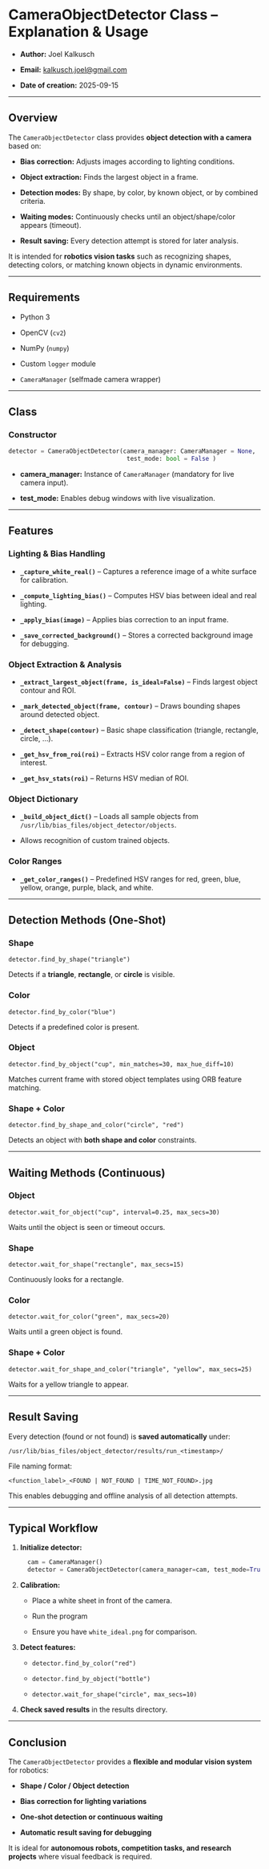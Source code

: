 # CameraObjectDetector Class – Explanation & Usage

- **Author:** Joel Kalkusch

- **Email:** [kalkusch.joel@gmail.com](mailto:kalkusch.joel@gmail.com)

- **Date of creation:** 2025-09-15

---

## Overview

The `CameraObjectDetector` class provides **object detection with a camera** based on:

- **Bias correction:** Adjusts images according to lighting conditions.

- **Object extraction:** Finds the largest object in a frame.

- **Detection modes:** By shape, by color, by known object, or by combined criteria.

- **Waiting modes:** Continuously checks until an object/shape/color appears (timeout).

- **Result saving:** Every detection attempt is stored for later analysis.

It is intended for **robotics vision tasks** such as recognizing shapes, detecting colors, or matching known objects in dynamic environments.

---

## Requirements

- Python 3

- OpenCV (`cv2`)

- NumPy (`numpy`)

- Custom `logger` module

- `CameraManager` (selfmade camera wrapper)

---

## Class

### Constructor

```python
detector = CameraObjectDetector(camera_manager: CameraManager = None,
                                 test_mode: bool = False )
```

- **camera_manager:** Instance of `CameraManager` (mandatory for live camera input).

- **test_mode:** Enables debug windows with live visualization.

---

## Features

### Lighting & Bias Handling

- **`_capture_white_real()`** – Captures a reference image of a white surface for calibration.

- **`_compute_lighting_bias()`** – Computes HSV bias between ideal and real lighting.

- **`_apply_bias(image)`** – Applies bias correction to an input frame.

- **`_save_corrected_background()`** – Stores a corrected background image for debugging.

### Object Extraction & Analysis

- **`_extract_largest_object(frame, is_ideal=False)`** – Finds largest object contour and ROI.

- **`_mark_detected_object(frame, contour)`** – Draws bounding shapes around detected object.

- **`_detect_shape(contour)`** – Basic shape classification (triangle, rectangle, circle, …).

- **`_get_hsv_from_roi(roi)`** – Extracts HSV color range from a region of interest.

- **`_get_hsv_stats(roi)`** – Returns HSV median of ROI.

### Object Dictionary

- **`_build_object_dict()`** – Loads all sample objects from `/usr/lib/bias_files/object_detector/objects`.

- Allows recognition of custom trained objects.

### Color Ranges

- **`_get_color_ranges()`** – Predefined HSV ranges for red, green, blue, yellow, orange, purple, black, and white.

---

## Detection Methods (One-Shot)

### Shape

`detector.find_by_shape("triangle")`

Detects if a **triangle**, **rectangle**, or **circle** is visible.

### Color

`detector.find_by_color("blue")`

Detects if a predefined color is present.

### Object

`detector.find_by_object("cup", min_matches=30, max_hue_diff=10)`

Matches current frame with stored object templates using ORB feature matching.

### Shape + Color

`detector.find_by_shape_and_color("circle", "red")`

Detects an object with **both shape and color** constraints.

---

## Waiting Methods (Continuous)

### Object

`detector.wait_for_object("cup", interval=0.25, max_secs=30)`

Waits until the object is seen or timeout occurs.

### Shape

`detector.wait_for_shape("rectangle", max_secs=15)`

Continuously looks for a rectangle.

### Color

`detector.wait_for_color("green", max_secs=20)`

Waits until a green object is found.

### Shape + Color

`detector.wait_for_shape_and_color("triangle", "yellow", max_secs=25)`

Waits for a yellow triangle to appear.

---

## Result Saving

Every detection (found or not found) is **saved automatically** under:

`/usr/lib/bias_files/object_detector/results/run_<timestamp>/`

File naming format:

`<function_label>_<FOUND | NOT_FOUND | TIME_NOT_FOUND>.jpg`

This enables debugging and offline analysis of all detection attempts.

---

## Typical Workflow

1. **Initialize detector:**
   
   ```python
     cam = CameraManager()
     detector = CameraObjectDetector(camera_manager=cam, test_mode=True)
   ```

2. **Calibration:**
   
   - Place a white sheet in front of the camera.
   
   - Run the program
   
   - Ensure you have `white_ideal.png` for comparison.

3. **Detect features:**
   
   - `detector.find_by_color("red")`
   
   - `detector.find_by_object("bottle")`
   
   - `detector.wait_for_shape("circle", max_secs=10)`

4. **Check saved results** in the results directory.

----

## Conclusion

The `CameraObjectDetector` provides a **flexible and modular vision system** for robotics:

- **Shape / Color / Object detection**

- **Bias correction for lighting variations**

- **One-shot detection or continuous waiting**

- **Automatic result saving for debugging**

It is ideal for **autonomous robots, competition tasks, and research projects** where visual feedback is required.
